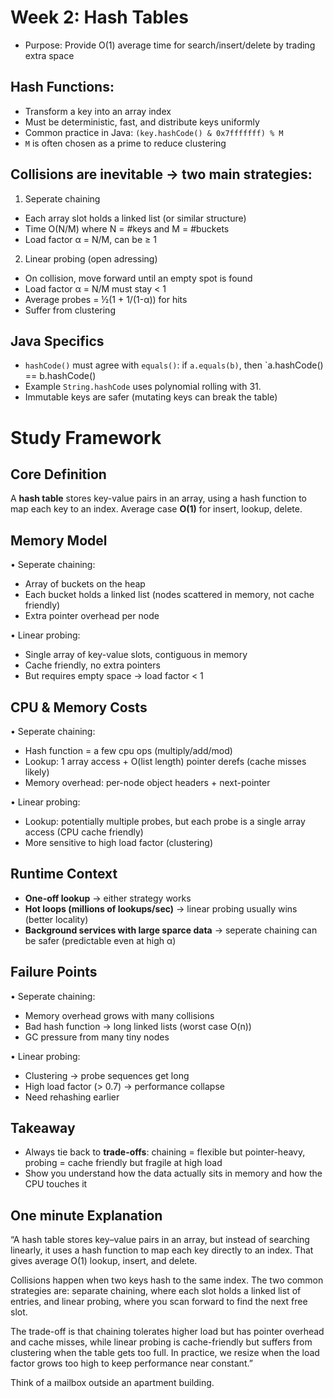 # Week 2: Hash Tables

- Purpose: Provide O(1) average time for search/insert/delete by trading extra space

## Hash Functions:
- Transform a key into an array index
- Must be deterministic, fast, and distribute keys uniformly
- Common practice in Java: `(key.hashCode() & 0x7fffffff) % M`
- `M` is often chosen as a prime to reduce clustering

## Collisions are inevitable -> two main strategies:
1. Seperate chaining
  - Each array slot holds a linked list (or similar structure)
  - Time O(N/M) where N = #keys and M = #buckets
  - Load factor α = N/M, can be ≥ 1

2. Linear probing (open adressing)
  - On collision, move forward until an empty spot is found
  - Load factor α = N/M must stay < 1
  - Average probes = ½(1 + 1/(1-α)) for hits
  - Suffer from clustering

## Java Specifics
- `hashCode()` must agree with `equals()`: if `a.equals(b)`, then `a.hashCode() == b.hashCode()
- Example `String.hashCode` uses polynomial rolling with 31.
- Immutable keys are safer (mutating keys can break the table)


# Study Framework

## Core Definition
A **hash table** stores key-value pairs in an array, using a hash function to map each key to an index.
Average case **O(1)** for insert, lookup, delete.

## Memory Model
• Seperate chaining:
  - Array of buckets on the heap
  - Each bucket holds a linked list (nodes scattered in memory, not cache friendly)
  - Extra pointer overhead per node

• Linear probing:
  - Single array of key-value slots, contiguous in memory
  - Cache friendly, no extra pointers
  - But requires empty space -> load factor < 1

## CPU & Memory Costs
• Seperate chaining:
  - Hash function = a few cpu ops (multiply/add/mod)
  - Lookup: 1 array access + O(list length) pointer derefs (cache misses likely)
  - Memory overhead: per-node object headers + next-pointer

• Linear probing:
  - Lookup: potentially multiple probes, but each probe is a single array access (CPU cache friendly)
  - More sensitive to high load factor (clustering)

## Runtime Context
- **One-off lookup** -> either strategy works
- **Hot loops (millions of lookups/sec)** -> linear probing usually wins (better locality)
- **Background services with large sparce data** -> seperate chaining can be safer (predictable even at high α)

## Failure Points
• Seperate chaining:
  - Memory overhead grows with many collisions
  - Bad hash function -> long linked lists (worst case O(n))
  - GC pressure from many tiny nodes

• Linear probing:
  - Clustering -> probe sequences get long
  - High load factor (> 0.7) -> performance collapse
  - Need rehashing earlier

## Takeaway
- Always tie back to **trade-offs**: chaining = flexible but pointer-heavy, probing = cache friendly but fragile at high load
- Show you understand how the data actually sits in memory and how the CPU touches it

## One minute Explanation
“A hash table stores key–value pairs in an array, but instead of searching linearly, it uses a hash function to map each key directly to an index. That gives average O(1) lookup, insert, and delete.

Collisions happen when two keys hash to the same index. The two common strategies are: separate chaining, where each slot holds a linked list of entries, and linear probing, where you scan forward to find the next free slot.

The trade-off is that chaining tolerates higher load but has pointer overhead and cache misses, while linear probing is cache-friendly but suffers from clustering when the table gets too full. In practice, we resize when the load factor grows too high to keep performance near constant.”

Think of a mailbox outside an apartment building.
